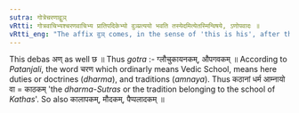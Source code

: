 ```yaml
---
sutra: गोत्रेचरणाद्वुञ्
vRtti: गोत्रवाचिभ्यश्चरणवाचिभ्य प्रातिपदिकेभ्यो वुञ्प्रत्ययो भवति तस्येदमित्येतस्मिन्विषये, ऽणोपवादः ॥
vRtti_eng: "The affix वुञ् comes, in the sense of 'this is his', after the words denoting Family-names or names of Vedic Schools."
---
```

This debas अण् as well छ ॥ Thus _gotra_ :- ग्लौचुकायनकम्, औपगवकम् ॥ According to _Patanjali_, the word चरण which ordinarly means Vedic School, means here duties or doctrines (_dharma_), and traditions (_amnaya_). Thus कठानां धर्म आम्नायो वा = काठकम् 'the _dharma_-_Sutras_ or the tradition belonging to the school of _Kathas_'.  So also कालापकम्, मौदकम्, पैप्पलादकम् ॥
